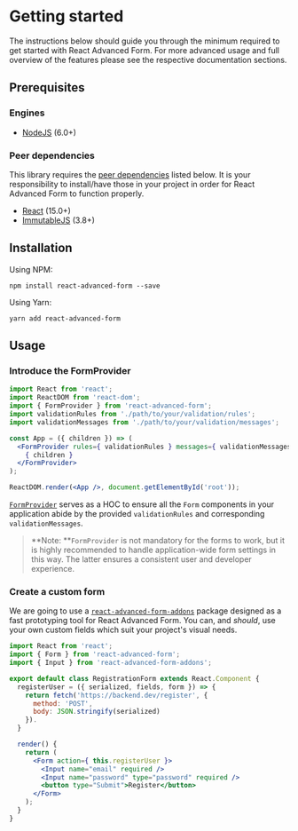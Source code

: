 # Getting started

The instructions below should guide you through the minimum required to get started with React Advanced Form. For more advanced usage and full overview of the features please see the respective documentation sections.

## Prerequisites
### Engines
* [NodeJS](https://nodejs.org) (6.0+)

### Peer dependencies
This library requires the [peer dependencies](https://nodejs.org/en/blog/npm/peer-dependencies/) listed below. It is your responsibility to install/have those in your project in order for React Advanced Form to function properly.
* [React](https://github.com/facebook/react) (15.0+)
* [ImmutableJS](https://github.com/facebook/immutable-js) (3.8+)

## Installation
Using NPM:
```
npm install react-advanced-form --save
```

Using Yarn:
```
yarn add react-advanced-form
```

## Usage

### Introduce the FormProvider

```jsx
import React from 'react';
import ReactDOM from 'react-dom';
import { FormProvider } from 'react-advanced-form';
import validationRules from './path/to/your/validation/rules';
import validationMessages from './path/to/your/validation/messages';

const App = ({ children }) => (
  <FormProvider rules={ validationRules } messages={ validationMessages }>
    { children }
  </FormProvider>
);

ReactDOM.render(<App />, document.getElementById('root'));
```

[`FormProvider`](../components/FormProvider.md) serves as a HOC to ensure all the `Form` components in your application abide by the provided `validationRules` and corresponding `validationMessages`.

> **Note: **`FormProvider` is not mandatory for the forms to work, but it is highly recommended to handle application-wide form settings in this way. The latter ensures a consistent user and developer experience.

### Create a custom form
We are going to use a [`react-advanced-form-addons`](https://github.com/kettanaito/react-advanced-form-addons) package designed as a fast prototyping tool for React Advanced Form. You can, and *should*, use your own custom fields which suit your project's visual needs.

```jsx
import React from 'react';
import { Form } from 'react-advanced-form';
import { Input } from 'react-advanced-form-addons';

export default class RegistrationForm extends React.Component {
  registerUser = ({ serialized, fields, form }) => {
    return fetch('https://backend.dev/register', {
      method: 'POST',
      body: JSON.stringify(serialized)
    }).
  }

  render() {
    return (
      <Form action={ this.registerUser }>
        <Input name="email" required />
        <Input name="password" type="password" required />
        <button type="Submit">Register</button>
      </Form>
    );
  }
}
```
